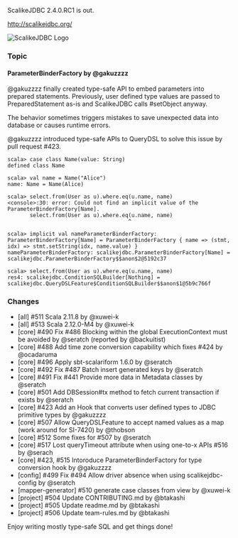 ScalikeJDBC 2.4.0.RC1 is out.

http://scalikejdbc.org/

![ScalikeJDBC Logo](http://scalikejdbc.org/images/logo.png)

### Topic

#### ParameterBinderFactory by @gakuzzzz

@gakuzzzz finally created type-safe API to embed parameters into prepared statements. Previously, user defined type values are passed to PreparedStatement as-is and ScalikeJDBC calls #setObject anyway.

The behavior sometimes triggers mistakes to save unexpected data into database or causes runtime errors.

@gakuzzzz introduced type-safe APIs to QueryDSL to solve this issue by pull request #423.

```
scala> case class Name(value: String)
defined class Name

scala> val name = Name("Alice")
name: Name = Name(Alice)

scala> select.from(User as u).where.eq(u.name, name)
<console>:30: error: Could not find an implicit value of the ParameterBinderFactory[Name].
       select.from(User as u).where.eq(u.name, name)
                                      ^

scala> implicit val nameParameterBinderFactory: ParameterBinderFactory[Name] = ParameterBinderFactory { name => (stmt, idx) => stmt.setString(idx, name.value) }
nameParameterBinderFactory: scalikejdbc.ParameterBinderFactory[Name] = scalikejdbc.ParameterBinderFactory$$anon$2@5192c37

scala> select.from(User as u).where.eq(u.name, name)
res4: scalikejdbc.ConditionSQLBuilder[Nothing] = scalikejdbc.QueryDSLFeature$ConditionSQLBuilder$$anon$1@5b9c766f
```

### Changes

 - [all] #511 Scala 2.11.8 by @xuwei-k
 - [all] #513 Scala 2.12.0-M4 by @xuwei-k
 - [core] #490 Fix #486 Blocking within the global ExecutionContext must be avoided by @seratch (reported by @backuitist)
 - [core] #488 Add time zone conversion capability which fixes #424 by @ocadaruma
 - [core] #496 Apply sbt-scalariform 1.6.0 by @seratch
 - [core] #492 Fix #487 Batch insert generated keys by @seratch
 - [core] #491 Fix #441 Provide more data in Metadata classes by @seratch
 - [core] #501 Add DBSession#tx method to fetch current transaction if exists by @seratch
 - [core] #423 Add an Hook that converts user defined types to JDBC primitive types by @gakuzzzz
 - [core] #507 Allow QueryDSLFeature to accept named values as a map (work around for SI-7420) by @thobson
 - [core] #512 Some fixes for #507 by @seratch
 - [core] #517 Lost queryTimeout attribute when using one-to-x APIs #516 by @serach
 - [core] #423, #515 Intoroduce ParameterBinderFactory for type conversion hook by @gakuzzzz
 - [config] #499 Fix #494 Allow driver absence when using scalikejdbc-config by @seratch
 - [mapper-generator] #510 generate case classes from view by @xuwei-k
 - [project] #504 Update CONTRIBUTING.md by @btakashi
 - [project] #505 Update readme.md by @btakashi
 - [project] #506 Update team-rules.md by @btakashi

Enjoy writing mostly type-safe SQL and get things done!
